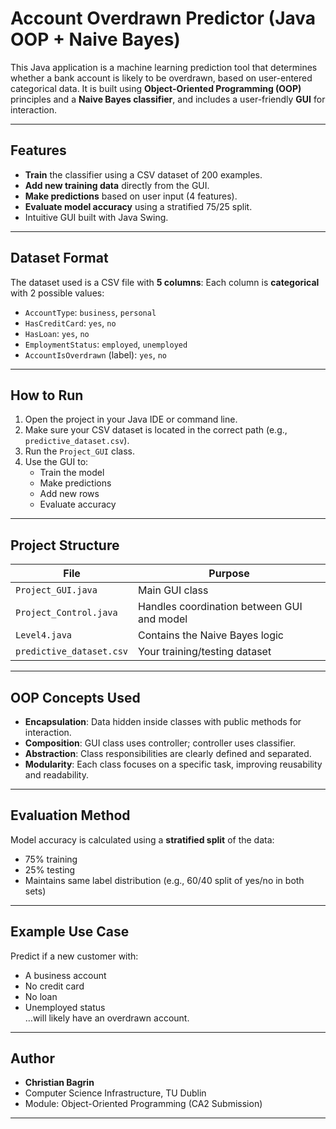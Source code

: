 # Account Overdrawn Predictor (Java OOP + Naive Bayes)

This Java application is a machine learning prediction tool that determines whether a bank account is likely to be overdrawn, based on user-entered categorical data. It is built using **Object-Oriented Programming (OOP)** principles and a **Naive Bayes classifier**, and includes a user-friendly **GUI** for interaction.

---

##  Features

-  **Train** the classifier using a CSV dataset of 200 examples.
-  **Add new training data** directly from the GUI.
-  **Make predictions** based on user input (4 features).
-  **Evaluate model accuracy** using a stratified 75/25 split.
-  Intuitive GUI built with Java Swing.

---

## Dataset Format

The dataset used is a CSV file with **5 columns**:
Each column is **categorical** with 2 possible values:

- `AccountType`: `business`, `personal`
- `HasCreditCard`: `yes`, `no`
- `HasLoan`: `yes`, `no`
- `EmploymentStatus`: `employed`, `unemployed`
- `AccountIsOverdrawn` (label): `yes`, `no`

---

## How to Run

1. Open the project in your Java IDE or command line.
2. Make sure your CSV dataset is located in the correct path (e.g., `predictive_dataset.csv`).
3. Run the `Project_GUI` class.
4. Use the GUI to:
   - Train the model
   - Make predictions
   - Add new rows
   - Evaluate accuracy

---

## Project Structure

| File | Purpose |
|------|---------|
| `Project_GUI.java` | Main GUI class |
| `Project_Control.java` | Handles coordination between GUI and model |
| `Level4.java` | Contains the Naive Bayes logic |
| `predictive_dataset.csv` | Your training/testing dataset |

---

##  OOP Concepts Used

- **Encapsulation**: Data hidden inside classes with public methods for interaction.
- **Composition**: GUI class uses controller; controller uses classifier.
- **Abstraction**: Class responsibilities are clearly defined and separated.
- **Modularity**: Each class focuses on a specific task, improving reusability and readability.

---

## Evaluation Method

Model accuracy is calculated using a **stratified split** of the data:
- 75% training
- 25% testing
- Maintains same label distribution (e.g., 60/40 split of yes/no in both sets)

---

## Example Use Case

Predict if a new customer with:
- A business account
- No credit card
- No loan
- Unemployed status  
…will likely have an overdrawn account.

---

## Author

- **Christian Bagrin**  
- Computer Science Infrastructure, TU Dublin  
- Module: Object-Oriented Programming (CA2 Submission)

---
